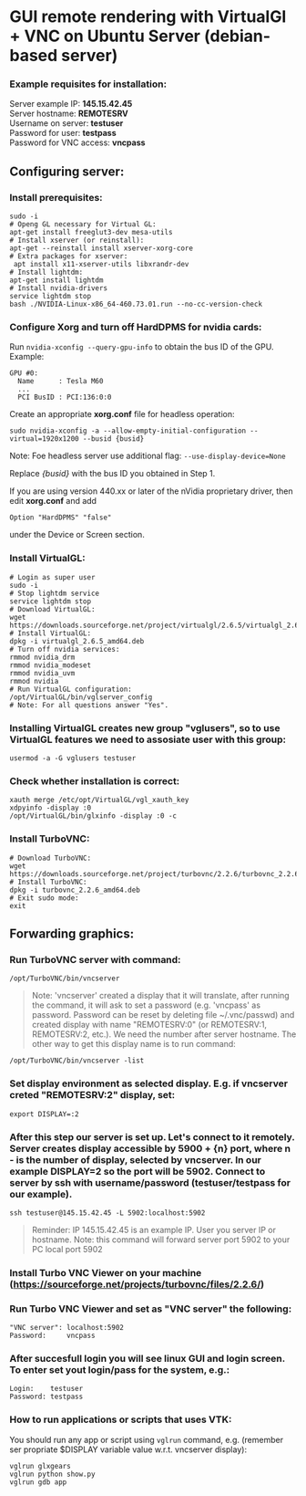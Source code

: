 # **GUI remote rendering with VirtualGl + VNC on Ubuntu Server (debian-based server)**

### Example requisites for installation: 
Server example IP: **145.15.42.45** \
Server hostname: **REMOTESRV** \
Username on server: **testuser** \
Password for user: **testpass** \
Password for VNC access: **vncpass**

## Configuring server:
### Install prerequisites:
```
sudo -i
# Openg GL necessary for Virtual GL:
apt-get install freeglut3-dev mesa-utils
# Install xserver (or reinstall):
apt-get --reinstall install xserver-xorg-core
# Extra packages for xserver:
 apt install x11-xserver-utils libxrandr-dev
# Install lightdm:
apt-get install lightdm
# Install nvidia-drivers
service lightdm stop
bash ./NVIDIA-Linux-x86_64-460.73.01.run --no-cc-version-check
```

### Configure Xorg and turn off HardDPMS for nvidia cards:
Run `nvidia-xconfig --query-gpu-info` to obtain the bus ID of the GPU. Example:
```
GPU #0:
  Name      : Tesla M60
  ...
  PCI BusID : PCI:136:0:0
```
Create an appropriate **xorg.conf** file for headless operation:
```
sudo nvidia-xconfig -a --allow-empty-initial-configuration --virtual=1920x1200 --busid {busid}
```
Note: Foe headless server use additional flag: ```--use-display-device=None```

Replace *{busid}* with the bus ID you obtained in Step 1. 

If you are using version 440.xx or later of the nVidia proprietary driver, then edit **xorg.conf** and add
```
Option "HardDPMS" "false"
```
under the Device or Screen section.

### Install VirtualGL:
```
# Login as super user
sudo -i
# Stop lightdm service
service lightdm stop
# Download VirtualGL:
wget https://downloads.sourceforge.net/project/virtualgl/2.6.5/virtualgl_2.6.5_amd64.deb
# Install VirtualGL:
dpkg -i virtualgl_2.6.5_amd64.deb
# Turn off nvidia services:
rmmod nvidia_drm
rmmod nvidia_modeset
rmmod nvidia_uvm
rmmod nvidia
# Run VirtualGL configuration:
/opt/VirtualGL/bin/vglserver_config
# Note: For all questions answer "Yes". 
```

### Installing VirtualGL creates new group "vglusers", so to use VirtualGL features we need to assosiate user with this group:
```
usermod -a -G vglusers testuser
```

### Check whether installation is correct:
```
xauth merge /etc/opt/VirtualGL/vgl_xauth_key
xdpyinfo -display :0
/opt/VirtualGL/bin/glxinfo -display :0 -c
```

### Install TurboVNC:
```
# Download TurboVNC:
wget https://downloads.sourceforge.net/project/turbovnc/2.2.6/turbovnc_2.2.6_amd64.deb
# Install TurboVNC:
dpkg -i turbovnc_2.2.6_amd64.deb
# Exit sudo mode:
exit
```

## Forwarding graphics:
### Run TurboVNC server with command:
```
/opt/TurboVNC/bin/vncserver
```
> Note: 'vncserver' created a display that it will translate, after running the command, it will ask to set a password (e.g. 'vncpass' as password. Password can be reset by deleting file ~/.vnc/passwd) and created display with name "REMOTESRV:0" (or REMOTESRV:1, REMOTESRV:2, etc.). We need the number after server hostname. The other way to get this display name is to run command:
```
/opt/TurboVNC/bin/vncserver -list 
```

### Set display environment as selected display. E.g. if vncserver creted "REMOTESRV:2" display, set:
```
export DISPLAY=:2
```

### After this step our server is set up. Let's connect to it remotely. Server creates display accessible by 5900 + {n} port, where n - is the number of display, selected by vncserver. In our example DISPLAY=2 so the port will be 5902. Connect to server by ssh with username/password (testuser/testpass for our example).
```
ssh testuser@145.15.42.45 -L 5902:localhost:5902
```
> Reminder: IP 145.15.42.45 is an example IP. User you server IP or hostname.
> Note: this command will forward server port 5902 to your PC local port 5902

### Install Turbo VNC Viewer on your machine (https://sourceforge.net/projects/turbovnc/files/2.2.6/)

### Run Turbo VNC Viewer and set as "VNC server" the following:
```
"VNC server": localhost:5902
Password:     vncpass
```

### After succesfull login you will see linux GUI and login screen. To enter set yout login/pass for the system, e.g.:
```
Login:    testuser
Password: testpass
```

### How to run applications or scripts that uses VTK:
You should run any app or script using ```vglrun``` command, e.g. (remember ser propriate $DISPLAY variable value w.r.t. vncserver display):
```
vglrun glxgears
vglrun python show.py
vglrun gdb app
```
